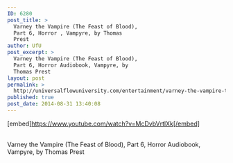 ```yaml
---
ID: 6280
post_title: >
  Varney the Vampire (The Feast of Blood),
  Part 6, Horror , Vampyre, by Thomas
  Prest
author: UfU
post_excerpt: >
  Varney the Vampire (The Feast of Blood),
  Part 6, Horror Audiobook, Vampyre, by
  Thomas Prest
layout: post
permalink: >
  http://universalflowuniversity.com/entertainment/varney-the-vampire-the-feast-of-blood-part-6-horror-vampyre-by-thomas-prest/
published: true
post_date: 2014-08-31 13:40:08
---
```

[embed]https://www.youtube.com/watch?v=McDvbVrtlXk[/embed]</br></br>
<p>Varney the Vampire (The Feast of Blood), Part 6, Horror Audiobook, Vampyre, by Thomas Prest</p>